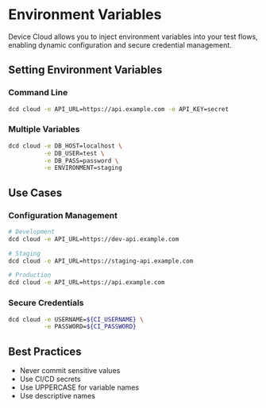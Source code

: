 # Environment Variables

Device Cloud allows you to inject environment variables into your test flows, enabling dynamic configuration and secure credential management.

## Setting Environment Variables

### Command Line
```bash
dcd cloud -e API_URL=https://api.example.com -e API_KEY=secret
```

### Multiple Variables
```bash
dcd cloud -e DB_HOST=localhost \
          -e DB_USER=test \
          -e DB_PASS=password \
          -e ENVIRONMENT=staging
```

## Use Cases

### Configuration Management
```bash
# Development
dcd cloud -e API_URL=https://dev-api.example.com

# Staging
dcd cloud -e API_URL=https://staging-api.example.com

# Production
dcd cloud -e API_URL=https://api.example.com
```

### Secure Credentials
```bash
dcd cloud -e USERNAME=${CI_USERNAME} \
          -e PASSWORD=${CI_PASSWORD}
```

## Best Practices

- Never commit sensitive values
- Use CI/CD secrets
- Use UPPERCASE for variable names
- Use descriptive names

